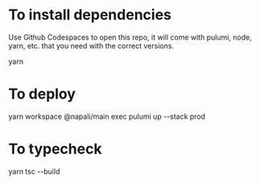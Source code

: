 # To install dependencies

Use Github Codespaces to open this repo, it will come with pulumi, node, yarn, etc. that you need with the correct versions.

yarn

# To deploy

yarn workspace @napali/main exec pulumi up --stack prod

# To typecheck

yarn tsc --build